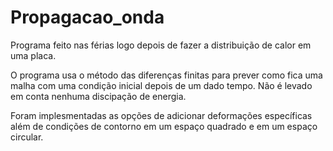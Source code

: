 # Propagacao_onda
Programa feito nas férias logo depois de fazer a distribuição de calor em uma placa.

O programa usa o método das diferenças finitas para prever como fica uma malha com uma condição inicial depois de um dado tempo.
Não é levado em conta nenhuma discipação de energia.

Foram implesmentadas as opções de adicionar deformações específicas além de condições de contorno em um espaço quadrado e em um espaço circular.
